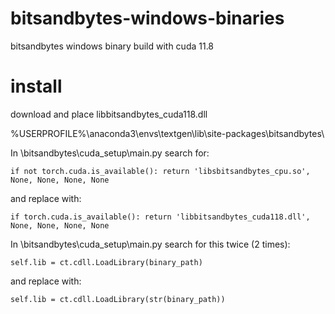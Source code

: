 # bitsandbytes-windows-binaries

bitsandbytes windows binary build with cuda 11.8

# install

download and place libbitsandbytes_cuda118.dll

%USERPROFILE%\anaconda3\envs\textgen\lib\site-packages\bitsandbytes\

In \bitsandbytes\cuda_setup\main.py search for:
	
	if not torch.cuda.is_available(): return 'libsbitsandbytes_cpu.so', None, None, None, None
  
and replace with:

	if torch.cuda.is_available(): return 'libbitsandbytes_cuda118.dll', None, None, None, None
	
In \bitsandbytes\cuda_setup\main.py search for this twice (2 times):

	self.lib = ct.cdll.LoadLibrary(binary_path)
  
and replace with:

	self.lib = ct.cdll.LoadLibrary(str(binary_path))
